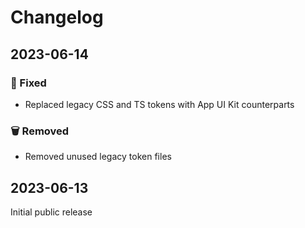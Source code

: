 # Changelog

## 2023-06-14

### 🐞 Fixed

- Replaced legacy CSS and TS tokens with App UI Kit counterparts

### 🗑️ Removed

- Removed unused legacy token files

## 2023-06-13

Initial public release
